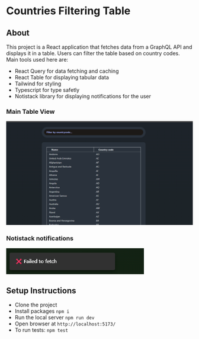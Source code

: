 # Countries Filtering Table

## About 
This project is a React application that fetches data from a GraphQL API and displays it in a table. Users can filter the table based on country codes. 
Main tools used here are: 
- React Query for data fetching and caching
- React Table for displaying tabular data
- Tailwind for styling
- Typescript for type safetly
- Notistack library for displaying notifications for the user

### Main Table View
![Main Table View](screenshots/app-view.png)

### Notistack notifications
![Filtered Table View](screenshots/error-notification.png)

## Setup Instructions
- Clone the project
- Install packages `npm i`
- Run the local server `npm run dev`
- Open browser at `http://localhost:5173/`
- To run tests: `npm test`

